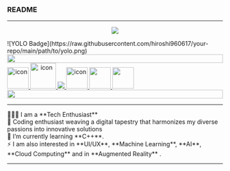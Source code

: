 ### README
<hr/>
<body background-color="black">
<p align="center">
<img src="https://readme-typing-svg.herokuapp.com/?font=Righteous&size=35&center=true&vCenter=true&width=550&height=70&duration=3300&lines=Hello!+Welcome+to+my+GitHub!+👋;+I'm+Hiroshi!;" /></h1>
</p>
![YOLO Badge](https://raw.githubusercontent.com/hiroshi960617/your-repo/main/path/to/yolo.png)
</div>
<br/>
<img src="https://i.imgur.com/dBaSKWF.gif" height="20" width="100%">
  <a href="https://skillicons.dev"align="center" >
    <img src="https://techstack-generator.vercel.app/python-icon.svg" alt="icon" width="50" height="50" />
    <img src="https://techstack-generator.vercel.app/cpp-icon.svg" alt="icon" width="60" height="60" />
    <img src="https://skillicons.dev/icons?i=git,github,c,vscode,blender,figma,mysql,typescript,html,css,wordpress&theme=light" />
    <img src="https://sp-ao.shortpixel.ai/client/to_auto,q_lossless,ret_img,w_300,h_300/https://fullsteam.mit.edu/wp-content/uploads/2020/03/ScratchLogo-300x300.png" alt="icon" width="50" height="50" />
    <img src="https://media.licdn.com/dms/image/D5612AQGny7xsSSLQ-A/article-cover_image-shrink_600_2000/0/1699480666080?e=2147483647&v=beta&t=3jmL98hJa2MwOmEPsQZ9t3zAH3CjBLEIL-ugNdJ31tY" width="50" height="50">
    <img src="https://www.appsheet.com/Content/img/material/appsheet_rebrand_logo.svg" width="50" height="50">
  </a>
<img src="https://i.imgur.com/dBaSKWF.gif" height="20" width="100%">
<hr/>
<div align="left" left="50px">
 🧑🏻‍💻 I am a **Tech Enthusiast**<br/>
 🚀 Coding enthusiast weaving a digital tapestry that harmonizes my diverse passions into innovative solutions<br/>
 🌱 I’m currently learning **C++**.<br/>
 ⚡ I am also interested in **UI/UX**, **Machine Learning**, **AI**, **Cloud Computing** and in **Augmented Reality** .
 </div>
<hr/>
</body>
